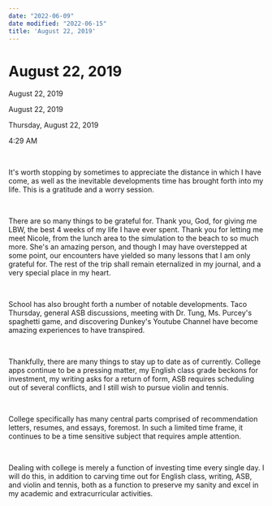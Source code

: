 ```yaml
---
date: "2022-06-09"
date modified: "2022-06-15"
title: 'August 22, 2019'
---
```


# August 22, 2019
August 22, 2019

August 22, 2019

Thursday, August 22, 2019

4:29 AM

 

It's worth stopping by sometimes to appreciate the distance in which I have come, as well as the inevitable developments time has brought forth into my life. This is a gratitude and a worry session.

 

There are so many things to be grateful for. Thank you, God, for giving me LBW, the best 4 weeks of my life I have ever spent. Thank you for letting me meet Nicole, from the lunch area to the simulation to the beach to so much more. She's an amazing person, and though I may have overstepped at some point, our encounters have yielded so many lessons that I am only grateful for. The rest of the trip shall remain eternalized in my journal, and a very special place in my heart.

 

School has also brought forth a number of notable developments. Taco Thursday, general ASB discussions, meeting with Dr. Tung, Ms. Purcey's spaghetti game, and discovering Dunkey's Youtube Channel have become amazing experiences to have transpired.

 

Thankfully, there are many things to stay up to date as of currently. College apps continue to be a pressing matter, my English class grade beckons for investment, my writing asks for a return of form, ASB requires scheduling out of several conflicts, and I still wish to pursue violin and tennis.

 

College specifically has many central parts comprised of recommendation letters, resumes, and essays, foremost. In such a limited time frame, it continues to be a time sensitive subject that requires ample attention.

 

Dealing with college is merely a function of investing time every single day. I will do this, in addition to carving time out for English class, writing, ASB, and violin and tennis, both as a function to preserve my sanity and excel in my academic and extracurricular activities.
